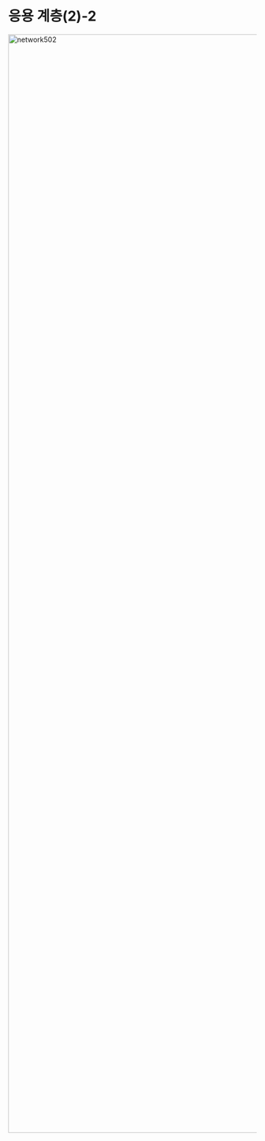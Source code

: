 # 응용 계층(2)-2
<img width="2229" alt="network502" src="https://github.com/EnjoyCSStudy/Network/assets/95271588/8261189b-65e6-484e-b38d-492e07c2346a">
